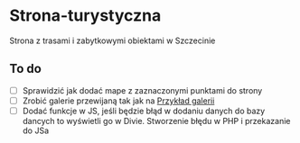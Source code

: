 # Strona-turystyczna
Strona z trasami i zabytkowymi obiektami w Szczecinie


## To do
- [ ] Sprawidzić jak dodać mape z zaznaczonymi punktami do strony
- [ ] Zrobić galerie przewijaną tak jak na <a href="https://szlakmodernizmu.pl/baza-obiektow/dom-bankowy/">Przykład galerii</a>
- [ ] Dodać funkcje w JS, jeśli będzie błąd w dodaniu danych do bazy dancych to wyświetli go w Divie. Stworzenie błędu w PHP i przekazanie do JSa
